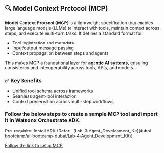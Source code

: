 ## 🔍 Model Context Protocol (MCP)

**Model Context Protocol (MCP)** is a lightweight specification that enables large language models (LLMs) to interact with tools, maintain context across steps, and execute multi-turn tasks. It defines a standard format for:

- Tool registration and metadata
- Input/output message passing
- Context propagation between steps and agents

This makes MCP a foundational layer for **agentic AI systems**, ensuring consistency and interoperability across tools, APIs, and models.

### ✅ Key Benefits
- Unified tool schema across frameworks
- Seamless agent-tool interaction
- Context preservation across multi-step workflows

### Follow the below steps to create a sample MCP tool and import it in Watsonx Orchestrate ADK. 

Pre-requisite: Install ADK (Refer - [Lab-3:Agent_Development_Kit](dubai bootcamp/ai-bootcamp-dubai/Lab-4:Agent_Development_Kit))

[Follow the link to setup MCP](/toolkits_MCP.mp4)

